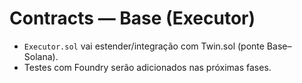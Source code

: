 # Contracts — Base (Executor)

- `Executor.sol` vai estender/integração com Twin.sol (ponte Base–Solana).
- Testes com Foundry serão adicionados nas próximas fases.
